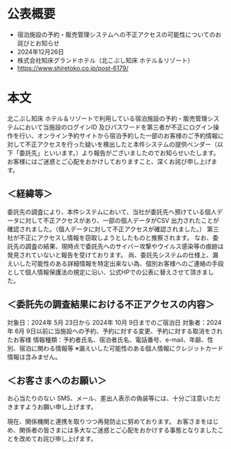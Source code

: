 # 公表概要
- 宿泊施設の予約・販売管理システムへの不正アクセスの可能性についてのお詫びとお知らせ
- 2024年12月26日
- 株式会社知床グランドホテル（北こぶし知床 ホテル＆リゾート）
- https://www.shiretoko.co.jp/post-6179/

# 本文
北こぶし知床 ホテル＆リゾートで利用している宿泊施設の予約・販売管理システムにおいて当施設のログインID 及びパスワードを第三者が不正にログイン操作を行い、オンライン予約サイトから宿泊予約した一部のお客様のご予約情報に対して不正アクセスを行った疑いを検出したと本件システムの提供ベンダー（以下「委託先」といいます。）より報告がございましたのでお知らせいたします。
お客様にはご迷惑とご心配をおかけしておりますこと、深くお詫び申し上げます。

## ＜経緯等＞
委託先の調査により、本件システムにおいて、当社が委託先へ預けている個人データに対して不正アクセスがあり、一部の個人データがCSV 出力されたことが確認されました。（個人データに対して不正アクセスが確認されました。）
第三社が不正にアクセスし情報を窃取しようとしたものと推察されます。
なお、委託先の調査の結果、現時点で委託先へのサイバー攻撃やウイルス感染等の痕跡は発見されていないと報告を受けております。
尚、委託先システムの仕様上、漏えいした可能性のある詳細情報を特定出来ない為、個別お客様へのご連絡の手段として個人情報保護法の規定に沿い、公式HPでの公表に替えさせて頂きました。

## ＜委託先の調査結果における不正アクセスの内容＞
対象日：2024年 5月 23日から 2024年 10月 9日までのご宿泊日
対象者：2024年 6月 9日以前に当施設への予約、予約に対する変更、予約に対する取消をされたお客様
情報種類：予約者氏名、宿泊者氏名、電話番号、e-mail、年齢、性別、宿泊に関わる情報等
※漏えいした可能性のある個人情報にクレジットカード情報は含みません。

## ＜お客さまへのお願い＞
お心当たりのない SMS、メール、差出人表示の偽装等には、十分ご注意いただきますようお願い申し上げます。

現在、関係機関と連携を取りつつ再発防止に努めております。
お客さまをはじめ、関係者の皆さまには多大なご迷惑とご心配をおかけする事態となりましたことを改めてお詫び申し上げます。
